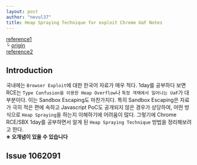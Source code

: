 ```yaml
---
layout: post
author: "nevul37"
title: Heap Spraying Technique for exploit Chrome UaF Notes
---
```

[reference1](https://paper.seebug.org/1876/)  
 └ [origin](https://mp.weixin.qq.com/s/tGwCwOQ8eAwm26fHXTCy5A)  
[reference2](https://blog.theori.io/research/escaping-chrome-sandbox/)

Introduction  
---
국내에는 `Browser Exploit`에 대한 한국어 자료가 매우 적다. 1day를 공부하다 보면 RCE는 `Type Confusion을 이용한 Heap Overflow`나 `특정 객채에서 일어나는 UaF`가 대부분이다. 
이는 Sandbox Escaping도 마찬가지다. 특히 Sandbox Escaping은 자료가 극히 적은 편에 속하고 Javascript PoC도 공개되지 않은 경우가 상당하여,
어떤 방식으로 `Heap Spraying`을 하는지 이해하기에 어려움이 많다. 그렇기에 Chrome RCE/SBX 1day를 공부하면서 알게 된 `Heap Spraying Technique` 방법을 정리해보려고 한다.  
__※ 오개념이 있을 수 있습니다__

Issue 1062091
---
